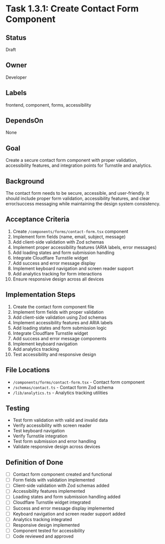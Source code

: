# Task 1.3.1: Create Contact Form Component

## Status
Draft

## Owner
Developer

## Labels
frontend, component, forms, accessibility

## DependsOn
None

## Goal
Create a secure contact form component with proper validation, accessibility features, and integration points for Turnstile and analytics.

## Background
The contact form needs to be secure, accessible, and user-friendly. It should include proper form validation, accessibility features, and clear error/success messaging while maintaining the design system consistency.

## Acceptance Criteria
1. Create `/components/forms/contact-form.tsx` component
2. Implement form fields (name, email, subject, message)
3. Add client-side validation with Zod schemas
4. Implement proper accessibility features (ARIA labels, error messages)
5. Add loading states and form submission handling
6. Integrate Cloudflare Turnstile widget
7. Add success and error message display
8. Implement keyboard navigation and screen reader support
9. Add analytics tracking for form interactions
10. Ensure responsive design across all devices

## Implementation Steps
1. Create the contact form component file
2. Implement form fields with proper validation
3. Add client-side validation using Zod schemas
4. Implement accessibility features and ARIA labels
5. Add loading states and form submission logic
6. Integrate Cloudflare Turnstile widget
7. Add success and error message components
8. Implement keyboard navigation
9. Add analytics tracking
10. Test accessibility and responsive design

## File Locations
- `/components/forms/contact-form.tsx` - Contact form component
- `/schemas/contact.ts` - Contact form Zod schema
- `/lib/analytics.ts` - Analytics tracking utilities

## Testing
- Test form validation with valid and invalid data
- Verify accessibility with screen reader
- Test keyboard navigation
- Verify Turnstile integration
- Test form submission and error handling
- Validate responsive design across devices

## Definition of Done
- [ ] Contact form component created and functional
- [ ] Form fields with validation implemented
- [ ] Client-side validation with Zod schemas added
- [ ] Accessibility features implemented
- [ ] Loading states and form submission handling added
- [ ] Cloudflare Turnstile widget integrated
- [ ] Success and error message display implemented
- [ ] Keyboard navigation and screen reader support added
- [ ] Analytics tracking integrated
- [ ] Responsive design implemented
- [ ] Component tested for accessibility
- [ ] Code reviewed and approved 